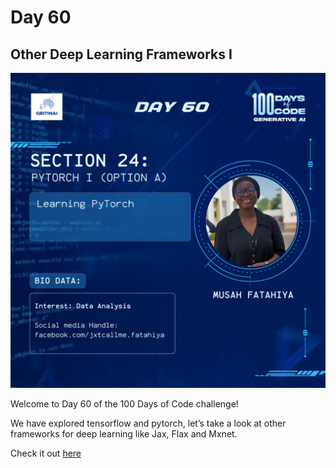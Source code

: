 # Day 60

## Other Deep Learning Frameworks I

![100 days of code Day 60](../../Images/Day60.png)

Welcome to Day 60 of the 100 Days of Code challenge!


We have explored tensorflow and pytorch, let’s take a look at other frameworks for deep learning like Jax, Flax and Mxnet.

Check it out [here](https://www.youtube.com/watch?v=fIPBP075Cfo)

